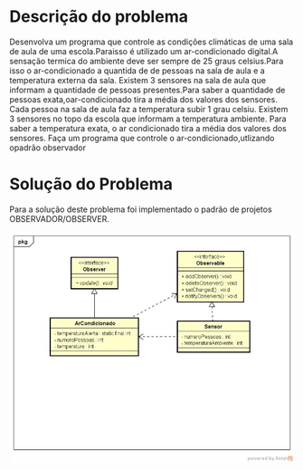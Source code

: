 # Descrição do problema

Desenvolva um programa que controle as condições climáticas de uma
sala de aula de uma escola.Paraisso é utilizado um ar-condicionado digital.A
sensação termica do ambiente deve ser sempre de 25 graus celsius.Para isso o
ar-condicionado a quantida de de pessoas na sala de aula e a temperatura externa
da sala. Existem 3 sensores na sala de aula que informam a quantidade de
pessoas presentes.Para saber a quantidade de pessoas exata,oar-condicionado
tira a média dos valores dos sensores. Cada pessoa na sala de aula faz a
temperatura subir 1 grau celsiu. Existem 3 sensores no topo da escola que
informam a temperatura ambiente. Para saber a temperatura exata, o ar condicionado
 tira a média dos valores dos sensores. Faça um programa que
controle o ar-condicionado,utlizando opadrão observador

# Solução do Problema

Para a solução deste problema foi implementado o padrão de projetos OBSERVADOR/OBSERVER.

![Diagrama de classes](https://github.com/Corlobin/ObserverArCondicionado/blob/master/Diagrama.jpg?raw=true)
